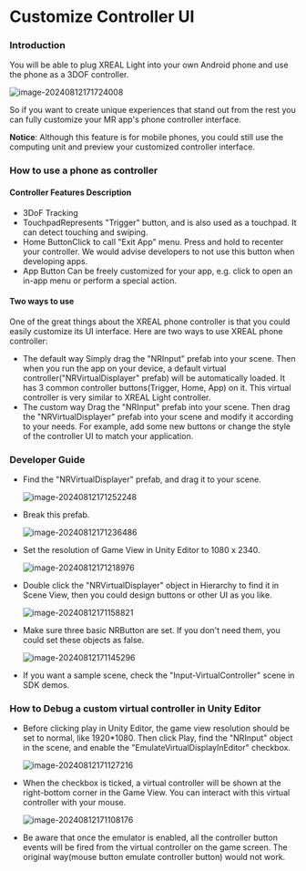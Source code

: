 # Customize Controller UI

### Introduction

You will be able to plug XREAL Light into your own Android phone and use the phone as a 3DOF controller.

![image-20240812171724008](https://pub-8dffc52979c34362aa2dbe3a43f0792a.r2.dev/image-20240812171724008.png)

So if you want to create unique experiences that stand out from the rest you can fully customize your MR app's phone controller interface.

**Notice**: Although this feature is for mobile phones, you could still use the computing unit and preview your customized controller interface.

### How to use a phone as controller

#### Controller Features Description

- 3DoF Tracking
- TouchpadRepresents "Trigger" button, and is also used as a touchpad. It can detect touching and swiping.
- Home ButtonClick to call "Exit App" menu. Press and hold to recenter your controller. We would advise developers to not use this button when developing apps.
- App Button Can be freely customized for your app, e.g. click to open an in-app menu or perform a special action.

#### Two ways to use

One of the great things about the XREAL phone controller is that you could easily customize its UI interface. Here are two ways to use XREAL phone controller:

- The default way Simply drag the "NRInput" prefab into your scene. Then when you run the app on your device, a default virtual controller("NRVirtualDisplayer" prefab) will be automatically loaded. It has 3 common controller buttons(Trigger, Home, App) on it. This virtual controller is very similar to XREAL Light controller.
- The custom way Drag the "NRInput" prefab into your scene. Then drag the "NRVirtualDisplayer" prefab into your scene and modify it according to your needs. For example, add some new buttons or change the style of the controller UI to match your application.

### Developer Guide

- Find the "NRVirtualDisplayer" prefab, and drag it to your scene.

  ![image-20240812171252248](https://pub-8dffc52979c34362aa2dbe3a43f0792a.r2.dev/image-20240812171252248.png)

- Break this prefab.

  ![image-20240812171236486](https://pub-8dffc52979c34362aa2dbe3a43f0792a.r2.dev/image-20240812171236486.png)

- Set the resolution of Game View in Unity Editor to 1080 x 2340.

  ![image-20240812171218976](https://pub-8dffc52979c34362aa2dbe3a43f0792a.r2.dev/image-20240812171218976.png)

- Double click the "NRVirtualDisplayer" object in Hierarchy to find it in Scene View, then you could design buttons or other UI as you like.

  ![image-20240812171158821](https://pub-8dffc52979c34362aa2dbe3a43f0792a.r2.dev/image-20240812171158821.png)

- Make sure three basic NRButton are set. If you don't need them, you could set these objects as false.

  ![image-20240812171145296](https://pub-8dffc52979c34362aa2dbe3a43f0792a.r2.dev/image-20240812171145296.png)

- If you want a sample scene, check the "Input-VirtualController" scene in SDK demos.

### How to Debug a custom virtual controller in Unity Editor

- Before clicking play in Unity Editor, the game view resolution should be set to normal, like 1920*1080. Then click Play, find the "NRInput" object in the scene, and enable the "EmulateVirtualDisplayInEditor" checkbox.

  ![image-20240812171127216](https://pub-8dffc52979c34362aa2dbe3a43f0792a.r2.dev/image-20240812171127216.png)

- When the checkbox is ticked, a virtual controller will be shown at the right-bottom corner in the Game View. You can interact with this virtual controller with your mouse.

  ![image-20240812171108176](https://pub-8dffc52979c34362aa2dbe3a43f0792a.r2.dev/image-20240812171108176.png)

- Be aware that once the emulator is enabled, all the controller button events will be fired from the virtual controller on the game screen. The original way(mouse button emulate controller button) would not work.